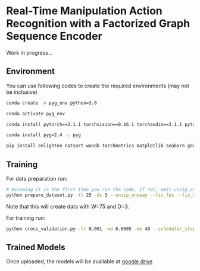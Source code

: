 # Real-Time Manipulation Action Recognition with a Factorized Graph Sequence Encoder

Work in progress...

## Environment

You can use following codes to create the required environments (may not be inclusive)

```bash
conda create -n pyg_env python=3.8

conda activate pyg_env

conda install pytorch==2.1.1 torchvision==0.16.1 torchaudio==2.1.1 pytorch-cuda=11.8 -c pytorch -c nvidia

conda install pyg=2.4 -c pyg

pip install enlighten natsort wandb torchmetrics matplotlib seaborn gdown

```


## Training

For data preparation run:

```bash
# Assuming it is the first time you run the code, if not, omit unzip_anyway, fix_null and fix_fps flags
python prepare_dataset.py -tl 25 -ds 3 --unzip_anyway --fix_fps --fix_null
```

Note that this will create data with W=75 and D=3.

For training run:

```bash
python cross_validation.py -lr 0.001 -wd 0.0005 -me 40 --scheduler_step_size 8 --saving_freq 2 --name F25_L -tl 25 --downsample 3 --merged_pred late --temporal_type tr --norm_layer LayerNorm --edge_dropout 0.15 --weighted_mv auto --dist_threshold 0.4 --disable_wandb
```


## Trained Models

Once uploaded, the models will be available at [google drive](https://drive.google.com/drive/folders/1ZJvG4AOasR46GUYNy8NLmVYhsE7wUj3C)